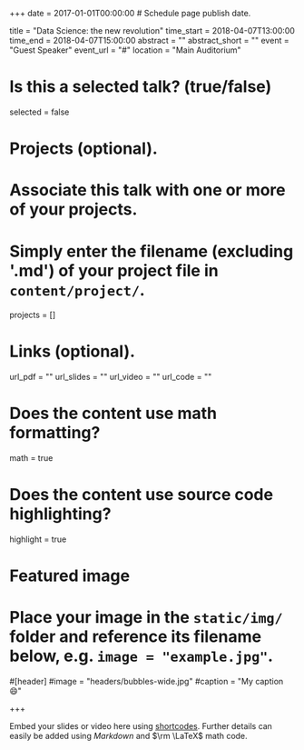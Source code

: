 +++
date = 2017-01-01T00:00:00  # Schedule page publish date.

title = "Data Science: the new revolution"
time_start = 2018-04-07T13:00:00
time_end = 2018-04-07T15:00:00
abstract = ""
abstract_short = ""
event = "Guest Speaker"
event_url = "#"
location = "Main Auditorium"

# Is this a selected talk? (true/false)
selected = false

# Projects (optional).
#   Associate this talk with one or more of your projects.
#   Simply enter the filename (excluding '.md') of your project file in `content/project/`.
projects = []

# Links (optional).
url_pdf = ""
url_slides = ""
url_video = ""
url_code = ""

# Does the content use math formatting?
math = true

# Does the content use source code highlighting?
highlight = true

# Featured image
# Place your image in the `static/img/` folder and reference its filename below, e.g. `image = "example.jpg"`.
#[header]
#image = "headers/bubbles-wide.jpg"
#caption = "My caption :smile:"

+++

Embed your slides or video here using [shortcodes](https://sourcethemes.com/academic/post/writing-markdown-latex/). Further details can easily be added using *Markdown* and $\rm \LaTeX$ math code.
